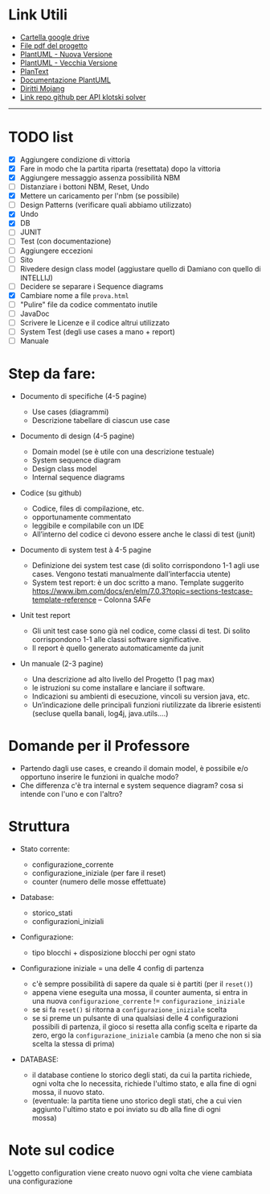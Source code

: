 # Link Utili
* [Cartella google drive](https://drive.google.com/drive/folders/1akJS9H8smdbRZ23X_Sjkz1RkiikFJabz?usp=sharing)
* [File pdf del progetto](https://stem.elearning.unipd.it/pluginfile.php/512482/mod_resource/content/1/SE_ExamProject.pdf)
* [PlantUML - Nuova Versione](https://plantuml-editor.kkeisuke.dev/)
* [PlantUML - Vecchia Versione](https://plantuml-editor.kkeisuke.com/)
* [PlanText](https://www.planttext.com/)
* [Documentazione PlantUML](https://plantuml.com/)
* [Diritti Mojang](https://www.minecraft.net/it-it/terms#commercial)
* [Link repo github per API klotski solver](https://github.com/jeantimex/Klotski)

---

# TODO list

- [X] Aggiungere condizione di vittoria
- [X] Fare in modo che la partita riparta (resettata) dopo la vittoria
- [X] Aggiungere messaggio assenza possibilità NBM
- [ ] Distanziare i bottoni NBM, Reset, Undo
- [X] Mettere un caricamento per l'nbm (se possibile)
- [ ] Design Patterns (verificare quali abbiamo utilizzato)
- [X] Undo
- [X] DB
- [ ] JUNIT
- [ ] Test (con documentazione)
- [ ] Aggiungere eccezioni
- [ ] Sito
- [ ] Rivedere design class model (aggiustare quello di Damiano con quello di INTELLIJ)
- [ ] Decidere se separare i Sequence diagrams
- [X] Cambiare nome a file `prova.html`
- [ ] "Pulire" file da codice commentato inutile
- [ ] JavaDoc
- [ ] Scrivere le Licenze e il codice altrui utilizzato
- [ ] System Test (degli use cases a mano + report)
- [ ] Manuale

# Step da fare:
* Documento di specifiche (4-5 pagine)
  * Use cases (diagrammi)
  * Descrizione tabellare di ciascun use case

* Documento di design (4-5 pagine)
  * Domain model (se è utile con una descrizione testuale)
  * System sequence diagram
  * Design class model
  * Internal sequence diagrams
 
* Codice (su github)
  * Codice, files di compilazione, etc.
  * opportunamente commentato
  * leggibile e compilabile con un IDE
  * All’interno del codice ci devono essere anche le classi di test (junit)

* Documento di system test à 4-5 pagine
  * Definizione dei system test case (di solito corrispondono 1-1 agli use cases. Vengono testati
    manualmente dall’interfaccia utente)
  * System test report: è un doc scritto a mano. Template suggerito https://www.ibm.com/docs/en/elm/7.0.3?topic=sections-testcase-template-reference – Colonna SAFe

* Unit test report
  * Gli unit test case sono già nel codice, come classi di test. Di
solito corrispondono 1-1 alle classi software significative.
  * Il report è quello generato automaticamente da junit

* Un manuale (2-3 pagine)
  * Una descrizione ad alto livello del Progetto (1 pag max)
  * le istruzioni su come installare e lanciare il software.
  * Indicazioni su ambienti di esecuzione, vincoli su version java, etc.
  * Un’indicazione delle principali funzioni riutilizzate da librerie esistenti (secluse quella banali, log4j, java.utils....)


# Domande per il Professore
* Partendo dagli use cases, e creando il domain model, è possibile e/o opportuno inserire le funzioni in qualche modo?
* Che differenza c'è tra internal e system sequence diagram? cosa si intende con l'uno e con l'altro? 
  

# Struttura 
* Stato corrente:
  * configurazione_corrente
  * configurazione_iniziale (per fare il reset)
  * counter (numero delle mosse effettuate)

* Database:
  * storico_stati
  * configurazioni_iniziali

* Configurazione: 
  * tipo blocchi + disposizione blocchi per ogni stato
 
* Configurazione iniziale = una delle 4 config di partenza
  * c'è sempre possibilità di sapere da quale si è partiti (per il `reset()`)
  * appena viene eseguita una mossa, il counter aumenta, si entra in una nuova `configurazione_corrente` != `configurazione_iniziale`
  * se si fa `reset()` si ritorna a `configurazione_iniziale` scelta
  * se si preme un pulsante di una qualsiasi delle 4 configurazioni possibili di partenza, il gioco si resetta alla config scelta e riparte da zero, ergo la `configurazione_iniziale` cambia (a meno che non si sia scelta la stessa di prima)

* DATABASE: 
  * il database contiene lo storico degli stati, da cui la partita richiede, ogni volta che lo necessita, richiede l'ultimo stato, e alla     fine di ogni mossa, il nuovo stato.
  * (eventuale: la partita tiene uno storico degli stati, che a cui vien aggiunto l'ultimo stato e poi inviato su db alla fine di ogni       
  mossa) 
# Note sul codice
L'oggetto configuration viene creato nuovo ogni volta che viene cambiata una configurazione
